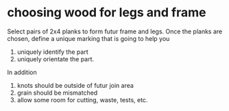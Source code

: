 # choosing wood for legs and frame #
Select pairs of 2x4 planks to form futur frame and legs.
Once the planks are chosen, define a unique marking that is going to help you 

1. uniquely identify the part
2. uniquely orientate the part.

In addition

1. knots should be outside of futur join area
2. grain should be mismatched
3. allow some room for cutting, waste, tests, etc.
